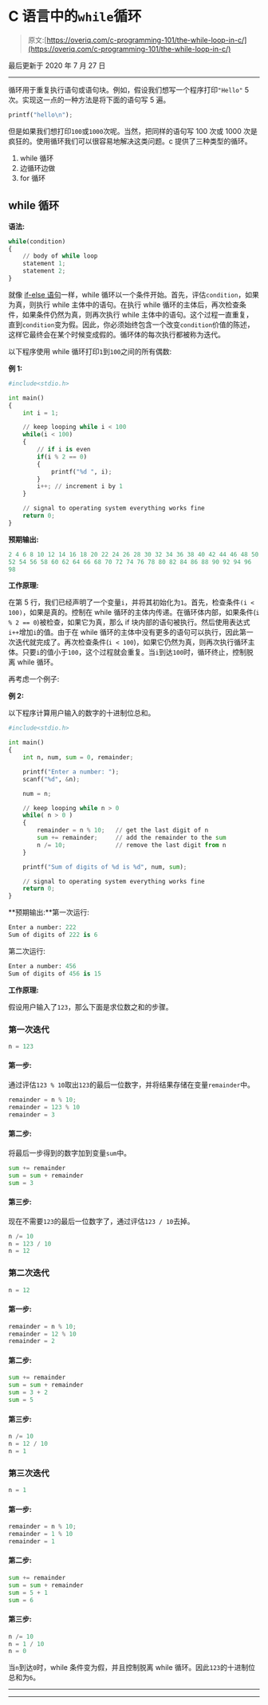 # C 语言中的`while`循环

> 原文:[https://overiq.com/c-programming-101/the-while-loop-in-c/](https://overiq.com/c-programming-101/the-while-loop-in-c/)

最后更新于 2020 年 7 月 27 日

* * *

循环用于重复执行语句或语句块。例如，假设我们想写一个程序打印`"Hello"` 5 次。实现这一点的一种方法是将下面的语句写 5 遍。

```py
printf("hello\n");

```

但是如果我们想打印`100`或`1000`次呢。当然，把同样的语句写 100 次或 1000 次是疯狂的。使用循环我们可以很容易地解决这类问题。c 提供了三种类型的循环。

1.  while 循环
2.  边循环边做
3.  for 循环

## while 循环

**语法:**

```py
while(condition)
{
    // body of while loop
    statement 1;
    statement 2;
}

```

就像 [if-else 语句](/c-programming-101/if-else-statements-in-c/)一样，while 循环以一个条件开始。首先，评估`condition`，如果为真，则执行 while 主体中的语句。在执行 while 循环的主体后，再次检查条件，如果条件仍然为真，则再次执行 while 主体中的语句。这个过程一直重复，直到`condition`变为假。因此，你必须始终包含一个改变`condition`价值的陈述，这样它最终会在某个时候变成假的。循环体的每次执行都被称为迭代。

以下程序使用 while 循环打印`1`到`100`之间的所有偶数:

**例 1:**

```py
#include<stdio.h>

int main()
{
    int i = 1;

    // keep looping while i < 100
    while(i < 100)
    {
        // if i is even
        if(i % 2 == 0)
        {
            printf("%d ", i);
        }
        i++; // increment i by 1
    }

    // signal to operating system everything works fine
    return 0;
}

```

**预期输出:**

```py
2 4 6 8 10 12 14 16 18 20 22 24 26 28 30 32 34 36 38 40 42 44 46 48 50
52 54 56 58 60 62 64 66 68 70 72 74 76 78 80 82 84 86 88 90 92 94 96
98

```

**工作原理:**

在第 5 行，我们已经声明了一个变量`i`，并将其初始化为`1`。首先，检查条件`(i < 100)`，如果是真的。控制在 while 循环的主体内传递。在循环体内部，如果条件(`i % 2 == 0`)被检查，如果它为真，那么 if 块内部的语句被执行。然后使用表达式`i++`增加`i`的值。由于在 while 循环的主体中没有更多的语句可以执行，因此第一次迭代就完成了。再次检查条件(`i < 100`)，如果它仍然为真，则再次执行循环主体。只要`i`的值小于`100`，这个过程就会重复。当`i`到达`100`时，循环终止，控制脱离 while 循环。

再考虑一个例子:

**例 2:**

以下程序计算用户输入的数字的十进制位总和。

```py
#include<stdio.h>

int main()
{
    int n, num, sum = 0, remainder;

    printf("Enter a number: ");
    scanf("%d", &n);

    num = n;

    // keep looping while n > 0
    while( n > 0 )
    {
        remainder = n % 10;   // get the last digit of n
        sum += remainder;     // add the remainder to the sum
        n /= 10;              // remove the last digit from n
    }

    printf("Sum of digits of %d is %d", num, sum);

    // signal to operating system everything works fine
    return 0;
}

```

**预期输出:**第一次运行:

```py
Enter a number: 222
Sum of digits of 222 is 6

```

第二次运行:

```py
Enter a number: 456
Sum of digits of 456 is 15

```

**工作原理:**

假设用户输入了`123`，那么下面是求位数之和的步骤。

### 第一次迭代

```py
n = 123

```

#### 第一步:

通过评估`123 % 10`取出`123`的最后一位数字，并将结果存储在变量`remainder`中。

```py
remainder = n % 10;
remainder = 123 % 10
remainder = 3

```

#### 第二步:

将最后一步得到的数字加到变量`sum`中。

```py
sum += remainder
sum = sum + remainder
sum = 3

```

#### 第三步:

现在不需要`123`的最后一位数字了，通过评估`123 / 10`去掉。

```py
n /= 10
n = 123 / 10
n = 12

```

### 第二次迭代

```py
n = 12

```

#### 第一步:

```py
remainder = n % 10;
remainder = 12 % 10
remainder = 2

```

#### 第二步:

```py
sum += remainder
sum = sum + remainder
sum = 3 + 2
sum = 5

```

#### 第三步:

```py
n /= 10
n = 12 / 10
n = 1

```

### 第三次迭代

```py
n = 1

```

#### 第一步:

```py
remainder = n % 10;
remainder = 1 % 10
remainder = 1

```

#### 第二步:

```py
sum += remainder
sum = sum + remainder
sum = 5 + 1
sum = 6

```

#### 第三步:

```py
n /= 10
n = 1 / 10
n = 0

```

当`n`到达`0`时，while 条件变为假，并且控制脱离 while 循环。因此`123`的十进制位总和为`6`。

* * *

* * *